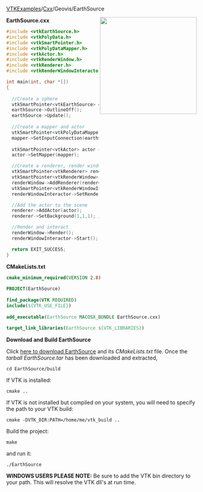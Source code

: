 [VTKExamples](/home/)/[Cxx](/Cxx)/Geovis/EarthSource

<img align="right" src="https://github.com/lorensen/VTKExamples/blob/gh-pages/Testing/Baseline/Geovis/TestEarthSource.png?raw=true" width="256" />

**EarthSource.cxx**
```c++
#include <vtkEarthSource.h>
#include <vtkPolyData.h>
#include <vtkSmartPointer.h>
#include <vtkPolyDataMapper.h>
#include <vtkActor.h>
#include <vtkRenderWindow.h>
#include <vtkRenderer.h>
#include <vtkRenderWindowInteractor.h>

int main(int, char *[])
{
  
  //Create a sphere
  vtkSmartPointer<vtkEarthSource> earthSource = vtkSmartPointer<vtkEarthSource>::New();
  earthSource->OutlineOff();
  earthSource->Update();
  
  //Create a mapper and actor
  vtkSmartPointer<vtkPolyDataMapper> mapper = vtkSmartPointer<vtkPolyDataMapper>::New();
  mapper->SetInputConnection(earthSource->GetOutputPort());
  
  vtkSmartPointer<vtkActor> actor = vtkSmartPointer<vtkActor>::New();
  actor->SetMapper(mapper);

  //Create a renderer, render window, and interactor
  vtkSmartPointer<vtkRenderer> renderer = vtkSmartPointer<vtkRenderer>::New();
  vtkSmartPointer<vtkRenderWindow> renderWindow = vtkSmartPointer<vtkRenderWindow>::New();
  renderWindow->AddRenderer(renderer);
  vtkSmartPointer<vtkRenderWindowInteractor> renderWindowInteractor = vtkSmartPointer<vtkRenderWindowInteractor>::New();
  renderWindowInteractor->SetRenderWindow(renderWindow);

  //Add the actor to the scene
  renderer->AddActor(actor);
  renderer->SetBackground(1,1,1); // Background color white

  //Render and interact
  renderWindow->Render();
  renderWindowInteractor->Start();

  return EXIT_SUCCESS;
}
```
**CMakeLists.txt**
```cmake
cmake_minimum_required(VERSION 2.8)
 
PROJECT(EarthSource)
 
find_package(VTK REQUIRED)
include(${VTK_USE_FILE})
 
add_executable(EarthSource MACOSX_BUNDLE EarthSource.cxx)
 
target_link_libraries(EarthSource ${VTK_LIBRARIES})
```

**Download and Build EarthSource**

Click [here to download EarthSource](https://github.com/lorensen/VTKWikiExamplesTarballs/raw/master/EarthSource.tar) and its *CMakeLists.txt* file.
Once the *tarball EarthSource.tar* has been downloaded and extracted,
```
cd EarthSource/build 
```
If VTK is installed:
```
cmake ..
```
If VTK is not installed but compiled on your system, you will need to specify the path to your VTK build:
```
cmake -DVTK_DIR:PATH=/home/me/vtk_build ..
```
Build the project:
```
make
```
and run it:
```
./EarthSource
```
**WINDOWS USERS PLEASE NOTE:** Be sure to add the VTK bin directory to your path. This will resolve the VTK dll's at run time.

